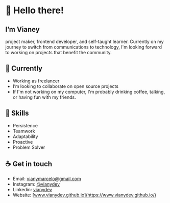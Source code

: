 # 👋 Hello there!
## I’m Vianey

project maker, frontend developer, and self-taught learner. Currently on my journey to switch from communications to technology, I'm looking forward to working on projects that benefit the community.

## 📌 Currently
- Working as freelancer
- I’m looking to collaborate on open source projects
- If I'm not working on my computer, I'm probably drinking coffee, talking, or having fun with my friends.

## 💪 Skills
- Persistence 
- Teamwork
- Adaptability
- Proactive
- Problem Solver

## ☕️ Get in touch
- Email: [vianymarcelo@gmail.com](mailto:vianymarcelo@gmail.com)
- Instagram: [@vianydev](https://www.instagram.com/vianydev) 
- Linkedin: [vianydev](https://www.linkedin.com/in/vianydev/)
- Website: [www.vianydev.github.io](https://www.vianydev.github.io/)

<!---
vianydev/vianydev is a ✨ special ✨ repository because its `README.md` (this file) appears on your GitHub profile.
You can click the Preview link to take a look at your changes.
--->
